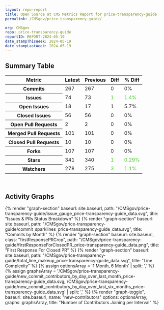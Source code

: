 ```yaml
---
layout: repo-report
title: Open Source at CMS Metrics Report for price-transparency-guide | REPORT-2024-05-19
permalink: /CMSgov/price-transparency-guide/

org: CMSgov
repo: price-transparency-guide
reportID: REPORT-2024-05-19
date_stampThisWeek: 2024-05-19
date_stampLastWeek: 2024-05-19
---
```

<div class="summary-table">
  <table class="usa-table usa-table--borderless">
    <h2> Summary Table </h2>
    <thead>
      <tr>
        <th scope="col">Metric</th>
        <th scope="col">Latest</th>
        <th scope="col">Previous</th>
        <th scope="col">Diff</th>
        <th scope="col">% Diff</th>
      </tr>
    </thead>
    <tbody>
      <tr>
        <th scope="row">Commits</th>
        <td>267</td>
        <td>267</td>
        <td style="" >0</td>
        <td style="" >0%</td>
      </tr>
      <tr>
        <th scope="row">Issues</th>
        <td>74</td>
        <td>73</td>
        <td style="color: #45c527" >1</td>
        <td style="color: #45c527" >1.4%</td>
      </tr>
      <tr>
        <th scope="row">Open Issues</th>
        <td>18</td>
        <td>17</td>
        <td style="" >1</td>
        <td style="" >5.7%</td>
      </tr>
      <tr>
        <th scope="row">Closed Issues</th>
        <td>56</td>
        <td>56</td>
        <td style="" >0</td>
        <td style="" >0%</td>
      </tr>
      <tr>
        <th scope="row">Open Pull Requests</th>
        <td>2</td>
        <td>2</td>
        <td style="" >0</td>
        <td style="" >0%</td>
      </tr>
      <tr>
        <th scope="row">Merged Pull Requests</th>
        <td>101</td>
        <td>101</td>
        <td style="" >0</td>
        <td style="" >0%</td>
      </tr>
      <tr>
        <th scope="row">Closed Pull Requests</th>
        <td>10</td>
        <td>10</td>
        <td style="" >0</td>
        <td style="" >0%</td>
      </tr>
      <tr>
        <th scope="row">Forks</th>
        <td>107</td>
        <td>107</td>
        <td style="" >0</td>
        <td style="" >0%</td>
      </tr>
      <tr>
        <th scope="row">Stars</th>
        <td>341</td>
        <td>340</td>
        <td style="color: #45c527" >1</td>
        <td style="color: #45c527" >0.29%</td>
      </tr>
      <tr>
        <th scope="row">Watchers</th>
        <td>278</td>
        <td>275</td>
        <td style="color: #45c527" >3</td>
        <td style="color: #45c527" >1.1%</td>
      </tr>
    </tbody>
  </table>
</div>
<div class="graph-container">
  <br>
  <h2>Activity Graphs</h2>
  <div class="all-graphs">
    <!--- Issues/PRs Status Breakdown Graph -->
    {% render "graph-section"  baseurl: site.baseurl, path: "/CMSgov/price-transparency-guide/issue_gauge_price-transparency-guide_data.svg", title: "Issues & PRs Status Breakdown" %}
    <!--- Contributor Activity Line Graph -->
    {% render "graph-section" baseurl: site.baseurl, path: "/CMSgov/price-transparency-guide/commit_sparklines_price-transparency-guide_data.svg", title: "Commits by Month" %}
    <!--- First Response For Closed PR Scatterplot -->
    {% render "graph-section" baseurl: site.baseurl, class: "firstResponsePRCrop", path: "/CMSgov/price-transparency-guide/firstResponseForClosedPR_price-transparency-guide_data.png", title: "First Response For Closed PR" %}
    <!--- Line Complexity Graphs -->
    {% render "graph-section" baseurl: site.baseurl, path: "/CMSgov/price-transparency-guide/total_line_makeup_price-transparency-guide_data.svg", title: "Line Complexity" %}
    <!--- New Commit Contributors by Day over Last Month and Last 6 Months -->
      {% assign optionsArray = '1 Month, 6 Month' | split: ',' %}
      {% assign graphsArray = '/CMSgov/price-transparency-guide/new_commit_contributors_by_day_over_last_month_price-transparency-guide_data.svg, /CMSgov/price-transparency-guide/new_commit_contributors_by_day_over_last_six_months_price-transparency-guide_data.svg' | split: ',' %}
      {% render "graph-toggle", baseurl: site.baseurl, name: "new-contributors" options: optionsArray, graphs: graphsArray, title: "Number of Contributors Joining per Interval" %}
</div>